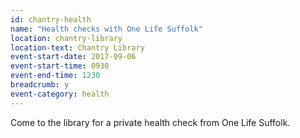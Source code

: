 ```yaml
---
id: chantry-health
name: "Health checks with One Life Suffolk"
location: chantry-library
location-text: Chantry Library
event-start-date: 2017-09-06
event-start-time: 0930
event-end-time: 1230
breadcrumb: y
event-category: health
---
```


Come to the library for a private health check from One Life Suffolk.
